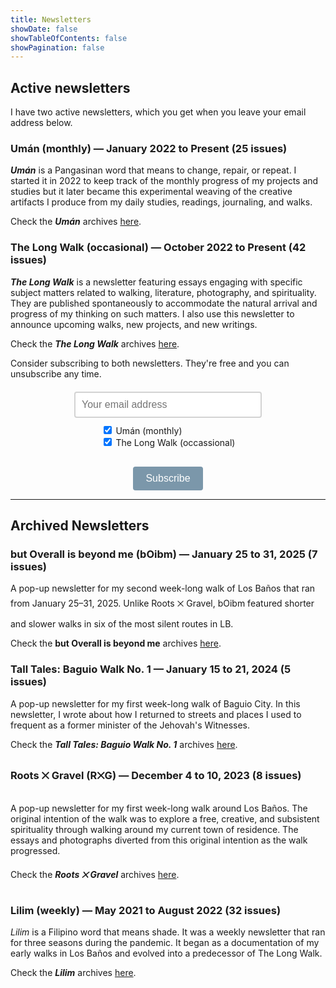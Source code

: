 ```yaml
---
title: Newsletters
showDate: false
showTableOfContents: false
showPagination: false
---
```

## Active newsletters

I have two active newsletters, which you get when you leave your email address below.

### Umán (monthly) — January 2022 to Present (25 issues)

_**Umán**_ is a Pangasinan word that means to change, repair, or repeat. I started it in 2022 to keep track of the monthly progress of my projects and studies but it later became this experimental weaving of the creative artifacts I produce from my daily studies, readings, journaling, and walks.

Check the _**Umán**_ archives [here](uman).

### The Long Walk (occasional) — October 2022 to Present (42 issues)

_**The Long Walk**_ is a newsletter featuring essays engaging with specific subject matters related to walking, literature, photography, and spirituality. They are published spontaneously to accommodate the natural arrival and progress of my thinking on such matters. I also use this newsletter to announce upcoming walks, new projects, and new writings.

Check the _**The Long Walk**_ archives [here](tlw).

Consider subscribing to both newsletters. They're free and you can unsubscribe any time.

<script src='https://www.google.com/recaptcha/api.js'></script>

<form action="https://sendy.lawak.ph/multi-subscribe.php" method="POST" accept-charset="utf-8" style="text-align: center; margin-top: 20px;">
  <div style="margin-bottom: 10px;">
    <input 
      type="email" 
      name="email" 
      id="email" 
      placeholder="Your email address" 
      style="display: inline-block; font-size: 16px; width: 100%; max-width: 300px; padding: 10px; box-sizing: border-box; border: 2px solid #d3d3d3; border-radius: 4px;" 
      required
    />
  </div>

  <!-- Newsletter checkboxes -->
  <div style="margin-bottom: 10px; text-align: left; display: inline-block;">
    <label>
      <input type="checkbox" name="list[]" value="ph8UdQWpUrdDMORHhNAU9Q" checked />
      Umán (monthly)
    </label><br/>
    <label>
      <input type="checkbox" name="list[]" value="zX1Mon0bSpW6R6Ujfy5KzA" checked />
      The Long Walk (occassional)
    </label>
  </div><br />

  <div class="g-recaptcha" data-sitekey="6LcAiicqAAAAAKuD_c7xD53NGHkwVaHgL3p4Ak1C" style="display: inline-block; margin-bottom: 10px;"></div><br />

  <div style="display: none;">
    <label for="hp">HP</label><br />
    <input type="text" name="hp" id="hp" />
  </div>

  <div style="margin-top: 10px;">
    <input 
      type="hidden" 
      name="subform" 
      value="yes" 
    />
    <input 
      type="submit" 
      name="submit" 
      id="submit" 
      value="Subscribe" 
      style="display: inline-block; font-size: 16px; padding: 10px 20px; width: auto; background-color: #7b97aa; color: white; border: none; border-radius: 4px; transition: transform 0.3s ease, background-color 0.3s ease;" 
      onmouseover="this.style.transform='scale(1.05)'" 
      onmouseout="this.style.transform='scale(1)'"
    />
  </div>
</form>

***

## Archived Newsletters

### but Overall is beyond me (bOibm) — January 25 to 31, 2025 (7 issues)

A pop-up newsletter for my second week-long walk of Los Baños that ran from January 25–31, 2025. Unlike Roots ྾ Gravel, bOibm featured shorter and slower walks in six of the most silent routes in LB.

Check the **but Overall is beyond me** archives [here](boibm).

### Tall Tales: Baguio Walk No. 1  — January 15 to 21, 2024 (5 issues)

A pop-up newsletter for my first week-long walk of Baguio City. In this newsletter, I wrote about how I returned to streets and places I used to frequent as a former minister of the Jehovah's Witnesses.

Check the _**Tall Tales: Baguio Walk No. 1**_ archives [here](tt1).

### Roots ྾ Gravel (R྾G) — December 4 to 10, 2023 (8 issues)

A pop-up newsletter for my first week-long walk around Los Baños. The original intention of the walk was to explore a free, creative, and subsistent spirituality through walking around my current town of residence. The essays and photographs diverted from this original intention as the walk progressed.

Check the _**Roots ྾ Gravel**_ archives [here](rxg1).

### Lilim (weekly) — May 2021 to August 2022 (32 issues)

*Lilim* is a Filipino word that means shade. It was a weekly newsletter that ran for three seasons during the pandemic. It began as a documentation of my early walks in Los Baños and evolved into a predecessor of The Long Walk.

Check the _**Lilim**_ archives [here](lilim).